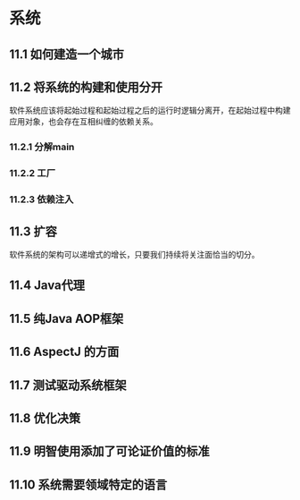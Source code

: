 # 系统



## 11.1 如何建造一个城市



## 11.2 将系统的构建和使用分开

软件系统应该将起始过程和起始过程之后的运行时逻辑分离开，在起始过程中构建应用对象，也会存在互相纠缠的依赖关系。

### 11.2.1 分解main

### 11.2.2 工厂

### 11.2.3 依赖注入



## 11.3 扩容

软件系统的架构可以递增式的增长，只要我们持续将关注面恰当的切分。



## 11.4 Java代理



## 11.5 纯Java AOP框架



## 11.6 AspectJ 的方面



## 11.7 测试驱动系统框架



## 11.8 优化决策



## 11.9 明智使用添加了可论证价值的标准



## 11.10 系统需要领域特定的语言